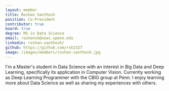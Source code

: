 ```yaml
---
layout: member
title: Roshan Santhosh
position: Co-President
contributor: true
board: true
degree: MS in Data Science
email: roshansk@seas.upenn.edu
linkedin: roshan-santhosh/
github: https://github.com/rsk2327
image: /images/members/roshan-santhosh.jpg
---
```

I'm a Master's student in Data Science with an interest in Big Data and Deep Learning, specifically its application in Computer Vision.  Currently working as Deep Learning Programmer with the CBIG group at Penn. I enjoy learning more about Data Science as well as sharing my experiences with others. 
